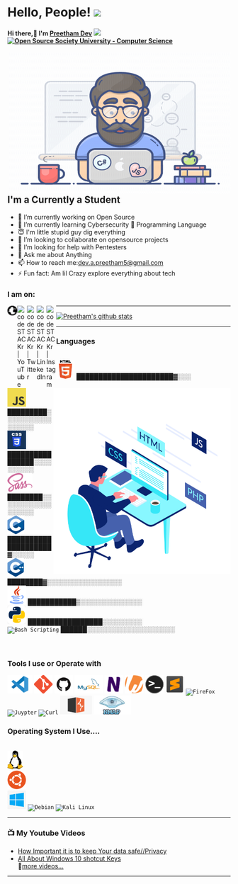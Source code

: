 # Hello, People! <img src="https://raw.githubusercontent.com/MartinHeinz/MartinHeinz/master/wave.gif" width="30px">

#### Hi there,👋 I'm [Preetham Dev][website]  ![](https://visitor-badge.glitch.me/badge?page_id=Macronol5.Macronol5) <a href="https://github.com/ossu/computer-science"><img alt="Open Source Society University - Computer Science" src="https://img.shields.io/badge/OSSU-computer--science-blue.svg"></a>

<img align="right" alt="GIF" src="https://github.com/Macronol5/Macronol5/blob/main/programmer.gif?raw=true" width="500" height="320" />

## I'm a Currently a Student 
- 🔭 I’m currently working on Open Source
- 🌱 I’m currently learning Cybersecurity 🔁 Programming Language 
- 😇 I'm little stupid guy dig everything
- 👯 I’m looking to collaborate on opensource projects
- 🤔 I’m looking for help with Pentesters
- 💬 Ask me about Anything
- 📫 How to reach me:dev.a.preetham5@gmail.com
- ⚡ Fun fact: Am lil Crazy explore everything about tech


### I am on:
[<img align="left" alt="codeSTACKr.com" width="22px" src="https://raw.githubusercontent.com/iconic/open-iconic/master/svg/globe.svg" />][website]
[<img align="left" alt="codeSTACKr | YouTube" width="22px" src="https://cdn.jsdelivr.net/npm/simple-icons@v3/icons/youtube.svg" />][youtube]
[<img align="left" alt="codeSTACKr | Twitter" width="22px" src="https://cdn.jsdelivr.net/npm/simple-icons@v3/icons/twitter.svg" />][twitter]
[<img align="left" alt="codeSTACKr | LinkedIn" width="22px" src="https://cdn.jsdelivr.net/npm/simple-icons@v3/icons/linkedin.svg" />][linkedin]
[<img align="left" alt="codeSTACKr | Instagram" width="22px" src="https://cdn.jsdelivr.net/npm/simple-icons@v3/icons/instagram.svg" />][instagram]

---

[![Preetham's github stats](https://github-readme-stats.vercel.app/api?username=Macronol5&count_private=true&show_icons=true&theme=cobalt&include_all_commits=true)](https://github.com/Macronol5)

---
<img align="right" alt="GIF" src="https://github.com/Macronol5/Macronol5/blob/main/focused1.gif?raw=true" width="400" height="420" />


### Languages
<br/>
<code ><img  href="https://www.python.org/" alt="Bash" title="Bash" src="https://github.com/Macronol5/Macronol5/blob/main/icons/html.png" height="42"></a></code>                               
██████████████████████▓░░░  <br/>
<code><img alt="JavaScript" title="JavaScript" src="https://raw.githubusercontent.com/github/explore/80688e429a7d4ef2fca1e82350fe8e3517d3494d/topics/javascript/javascript.png" height="42"></a></code> █████████░░░░░░░░░░░░░░░░░  <br/>
<code><img alt="CSS" title="CSS" src="https://github.com/Macronol5/Macronol5/blob/main/icons/css.png" height="42"></a></code>          ████████████████░░░░░░░░░░  <br/>
<code><img alt="SASS" title="SASS" src="https://github.com/Macronol5/Macronol5/blob/main/icons/sass.png" height="42"></a></code>                  ████████░░░░░░░░░░░░░░░░░░   <br/>
<code><img alt="C" title="C" src="https://github.com/Macronol5/Macronol5/blob/main/icons/c.png" height="42"></a></code>                        ████████████████████▓░░░░░   <br/> 
<code><img alt="C++" title="C++" src="https://github.com/Macronol5/Macronol5/blob/main/icons/c++.png" height="42"></a></code>                      ████████▓░░░░░░░░░░░░░░░░░  <br/>
<code><img alt="Java" title="Java" src="https://github.com/Macronol5/Macronol5/blob/main/icons/java.png" height="42"></a></code>                    ███████████▒░░░░░░░░░░░░░░  <br/> 
<code><img alt="Python" title="Python" src="https://github.com/Macronol5/Macronol5/blob/main/icons/python.png" height="42"></a></code>                  █████████████████░░░░░░░░░   <br/>
<code><img alt="Bash Scripting" title="Bash" src="https://camo.githubusercontent.com/a7de91b915d8b286dda762e3683d9a1c961692d43f8349d020ecd54634a823cf/68747470733a2f2f63646e2e7261776769742e636f6d2f6f64622f6f6666696369616c2d626173682d6c6f676f2f6d61737465722f6173736574732f4c6f676f732f4964656e746974792f504e472f424153485f6c6f676f2d7472616e73706172656e742d62672d636f6c6f722e706e67" height="42"></a></code>          ██████░░░░░░░░░░░░░░░░░░░░  <br/>


<br/>
<br/>

### Tools I use or Operate with

<code><img alt="vscode"  src="https://github.com/Macronol5/Macronol5/blob/main/icons/vscode.png" height="42"></a></code>
<code><img alt="Git" src="https://github.com/Macronol5/Macronol5/blob/main/icons/git.png" height="42"></a></code>
<code><img alt="Github"  src="https://github.com/Macronol5/Macronol5/blob/main/icons/github.png" height="42"></a></code>
<code><img alt="MySql" src="https://github.com/Macronol5/Macronol5/blob/main/icons/mysql.png" height="42"></a></code>
<code><img alt="Nslookup" src="https://github.com/Macronol5/Macronol5/blob/main/icons/nslookup.png" height="42"></a></code>
<code><img alt="Whois" src="https://github.com/Macronol5/Macronol5/blob/main/icons/whois.png" height="42"></a></code>
<code><img alt="Terminal"  src="https://raw.githubusercontent.com/github/explore/80688e429a7d4ef2fca1e82350fe8e3517d3494d/topics/terminal/terminal.png" height="42"></a></code>
<code><img alt="Subline"  src="https://github.com/Macronol5/Macronol5/blob/main/icons/subline.jpeg" height="42"></a></code>
<code><img alt="FireFox"  src="https://github.com/simple-icons/simple-icons/blob/develop/icons/firefox.svg" height="42"></a></code>
<code><img alt="Juypter"  src="https://github.com/simple-icons/simple-icons/blob/develop/icons/jupyter.svg" height="42"></a></code>
<code><img alt="Curl"  src="https://github.com/simple-icons/simple-icons/blob/develop/icons/curl.svg" height="42"></a></code>
<code><img alt="BurpSuite"  src="https://github.com/Macronol5/Macronol5/blob/main/icons/burpsuite.png" height="42"></a></code>
<code><img alt="Nmap"  src="https://github.com/Macronol5/Macronol5/blob/main/icons/nmap.jpeg" height="42"></a></code>




### Operating System I Use....
<code> <img alt="Linux" title="Linux" src="https://github.com/Macronol5/Macronol5/blob/main/icons/linux.jpeg" height="42"></a></code>
<code> <img alt="Ubuntu" title="Ubuntu" src="https://github.com/Macronol5/Macronol5/blob/main/icons/ubuntu.png" height="42"></a></code>
<code> <img alt="Windows 10" title="Windows 10" src="https://github.com/Macronol5/Macronol5/blob/main/icons/windows%2010.png" height="42"></a></code>
<code><img alt="Debian" title="Debian" src="https://github.com/simple-icons/simple-icons/blob/develop/icons/debian.svg" height="42"></a></code>
<code><img alt="Kali Linux" title="" src="https://github.com/simple-icons/simple-icons/blob/develop/icons/kalilinux.svg" height="42"></a></code>



---



### 📺 My Youtube Videos
- [How Important it is to keep Your data safe//Privacy](https://www.youtube.com/watch?v=0vZJ5pdXo0I&t=3s)
- [All About Windows 10 shotcut Keys](https://www.youtube.com/watch?v=V701PmrKGkU)<br/>
🔴[more videos...](https://www.youtube.com/channel/UC0vU25uyA86ZZCAMHhP-49A)

---




























[website]:https://www.flowcode.com/page/macronol5
[twitter]:https://twitter.com/preethamDev7
[youtube]:https://www.youtube.com/channel/UC0vU25uyA86ZZCAMHhP-49A
[instagram]: https://instagram.com/clex_marto
[linkedin]: https://linkedin.com/in/preetham-dev-13082




